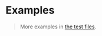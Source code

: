 # Examples

> More examples in [the test files](https://github.com/aureooms/js-radix-sort/tree/main/test/src).
